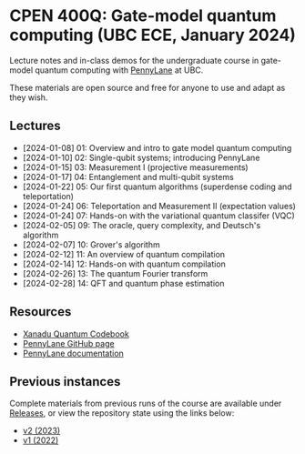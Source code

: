 # CPEN 400Q: Gate-model quantum computing (UBC ECE, January 2024)

Lecture notes and in-class demos for the undergraduate course in gate-model quantum computing with [PennyLane](https://github.com/PennyLaneAI/pennylane/) at UBC. 

These materials are open source and free for anyone to use and adapt as they
wish.

## Lectures

 - [2024-01-08] 01: Overview and intro to gate model quantum computing
 - [2024-01-10] 02: Single-qubit systems; introducing PennyLane
 - [2024-01-15] 03: Measurement I (projective measurements)
 - [2024-01-17] 04: Entanglement and multi-qubit systems 
 - [2024-01-22] 05: Our first quantum algorithms (superdense coding and teleportation)
 - [2024-01-24] 06: Teleportation and Measurement II (expectation values)
 - [2024-01-24] 07: Hands-on with the variational quantum classifer (VQC)
 - [2024-02-05] 09: The oracle, query complexity, and Deutsch's algorithm
 - [2024-02-07] 10: Grover's algorithm
 - [2024-02-12] 11: An overview of quantum compilation 
 - [2024-02-14] 12: Hands-on with quantum compilation
 - [2024-02-26] 13: The quantum Fourier transform
 - [2024-02-28] 14: QFT and quantum phase estimation

## Resources

 - [Xanadu Quantum Codebook](https://codebook.xanadu.ai/)
 - [PennyLane GitHub page](https://github.com/PennyLaneAI/pennylane/) 
 - [PennyLane documentation](https://pennylane.readthedocs.io/en/stable/)

## Previous instances

Complete materials from previous runs of the course are available under
[Releases](https://github.com/glassnotes/CPEN-400Q/releases), or view the
repository state using the links below:
 
 * [v2 (2023)](https://github.com/glassnotes/CPEN-400Q/tree/19060632843f782f1e9c510694d2fb2140ffe61a)
 * [v1 (2022)](https://github.com/glassnotes/CPEN-400Q/tree/e3a116153d07c8fa644d6ba88c3fe60259b9731f)
